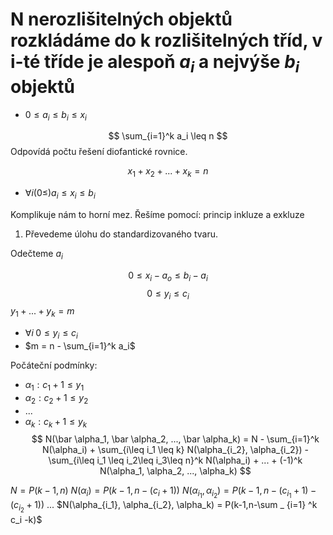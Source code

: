 # N nerozlišitelných objektů rozkládáme do k rozlišitelných tříd, v i-té tříde je alespoň $a_i$ a nejvýše $b_i$ objektů

- $0 \leq a_i \leq b_i \leq x_i$

$$
\sum_{i=1}^k a_i \leq n
$$Odpovídá počtu řešení diofantické rovnice.

$$
x_1 + x_2 + ... + x_k = n
$$
- $\forall i (0 \leq) a_i \leq x_i \leq b_i$

Komplikuje nám to horní mez.
Řešíme pomocí: princip inkluze a exkluze

1. Převedeme úlohu do standardizovaného tvaru.

Odečteme $a_i$

$$
0 \leq x_i - a_o \leq b_i - a_i
$$
$$
0 \leq y_i \leq c_i
$$
$y_1 + ... + y_k = m$
- $\forall i \; 0 \leq y_i \leq c_i$
- $m = n - \sum_{i=1}^k a_i$

Počáteční podmínky:
- $\alpha_1: c_1+1 \leq y_1$
- $\alpha_2: c_2+1 \leq y_2$
- ...
- $\alpha_k: c_k+1 \leq y_k$
$$
N(\bar \alpha_1, \bar \alpha_2, ..., \bar \alpha_k) =
N - 
\sum_{i=1}^k N(\alpha_i) + 
\sum_{i\leq i_1 \leq k} N(\alpha_{i_2}, \alpha_{i_2}) -
\sum_{i\leq i_1 \leq i_2\leq i_3\leq n}^k N(\alpha_i) + 
... +
(-1)^k N(\alpha_1, \alpha_2, ..., \alpha_k)
$$


$N =P(k-1,n)$
$N(\alpha_i) = P(k-1,n-(c_i+1))$
$N(\alpha_{i_1}, \alpha_{i_2}) = P(k-1,n-(c_{i_1}+1)-(c_{i_2}+1))$
...
$N(\alpha_{i_1}, \alpha_{i_2}, \alpha_k) = P(k-1,n-\sum _ {i=1} ^k c_i -k)$
